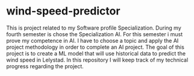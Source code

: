 # wind-speed-predictor

This is project related to my Software profile Specialization. During my fourth semester is chose the Specialization AI. For this semester i must prove my competence in AI. I have to choose a topic and apply the AI project methodology in order to complete an AI project. The goal of this project is to create a ML model that will use historical data to predict the wind speed in Lelystad. In this repository I will keep track of my technical progress regarding the project.
